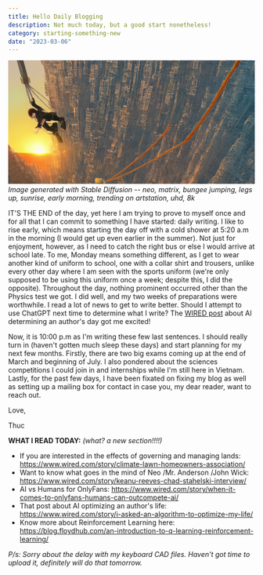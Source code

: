 ```yaml
---
title: Hello Daily Blogging
description: Not much today, but a good start nonetheless!
category: starting-something-new
date: "2023-03-06"
---
```


<p>
    <img src="./cover.png"/>
    <em classname="img-caption">Image generated with Stable Diffusion -- neo, matrix, bungee jumping, legs up, sunrise, early morning, trending on artstation, uhd, 8k</em>
</p>

IT'S THE END of the day, yet here I am trying to prove to myself once and for all that I can commit to something I have started: daily writing. I like to rise early, which means starting the day off with a cold shower at 5:20 a.m in the morning (I would get up even earlier in the summer). Not just for enjoyment, however, as I need to catch the right bus or else I would arrive at school late. To me, Monday means something different, as I get to wear another kind of uniform to school, one with a collar shirt and trousers, unlike every other day where I am seen with the sports uniform (we're only supposed to be using this uniform once a week; despite this, I did the opposite). Throughout the day, nothing prominent occurred other than the Physics test we got. I did well, and my two weeks of preparations were worthwhile. I read a lot of news to get to write better. Should I attempt to use ChatGPT next time to determine what I write? The [WIRED post](https://www.wired.com/story/i-asked-an-algorithm-to-optimize-my-life/) about AI determining an author's day got me excited!

Now, it is 10:00 p.m as I'm writing these few last sentences. I should really turn in (haven't gotten much sleep these days) and start planning for my next few months. Firstly, there are two big exams coming up at the end of March and beginning of July. I also pondered about the sciences competitions I could join in and internships while I'm still here in Vietnam. Lastly, for the past few days, I have been fixated on fixing my blog as well as setting up a mailing box for contact in case you, my dear reader, want to reach out.

Love,

Thuc

**WHAT I READ TODAY:** *(what? a new section!!!!)*
- If you are interested in the effects of governing and managing lands: https://www.wired.com/story/climate-lawn-homeowners-association/
- Want to know what goes in the mind of Neo /Mr. Anderson /John Wick: https://www.wired.com/story/keanu-reeves-chad-stahelski-interview/
- AI vs Humans for OnlyFans: https://www.wired.com/story/when-it-comes-to-onlyfans-humans-can-outcompete-ai/
- That post about AI optimizing an author's life: https://www.wired.com/story/i-asked-an-algorithm-to-optimize-my-life/
- Know more about Reinforcement Learning here: https://blog.floydhub.com/an-introduction-to-q-learning-reinforcement-learning/

*P/s: Sorry about the delay with my keyboard CAD files. Haven't got time to upload it, definitely will do that tomorrow.*
